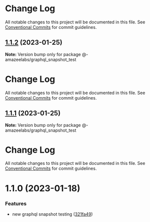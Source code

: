 # Change Log

All notable changes to this project will be documented in this file. See
[Conventional Commits](https://conventionalcommits.org) for commit guidelines.

## [1.1.2](https://github.com/AmazeeLabs/silverback-mono/compare/@-amazeelabs/graphql_snapshot_test@1.1.1...@-amazeelabs/graphql_snapshot_test@1.1.2) (2023-01-25)

**Note:** Version bump only for package @-amazeelabs/graphql_snapshot_test

# Change Log

All notable changes to this project will be documented in this file. See
[Conventional Commits](https://conventionalcommits.org) for commit guidelines.

## [1.1.1](https://github.com/AmazeeLabs/silverback-mono/compare/@-amazeelabs/graphql_snapshot_test@1.1.0...@-amazeelabs/graphql_snapshot_test@1.1.1) (2023-01-25)

**Note:** Version bump only for package @-amazeelabs/graphql_snapshot_test

# Change Log

All notable changes to this project will be documented in this file. See
[Conventional Commits](https://conventionalcommits.org) for commit guidelines.

# 1.1.0 (2023-01-18)

### Features

- new graphql snapshot testing
  ([321fa49](https://github.com/AmazeeLabs/silverback-mono/commit/321fa49e6bcdb6bd8d73b5c06dee5c2c61fc6a28))
